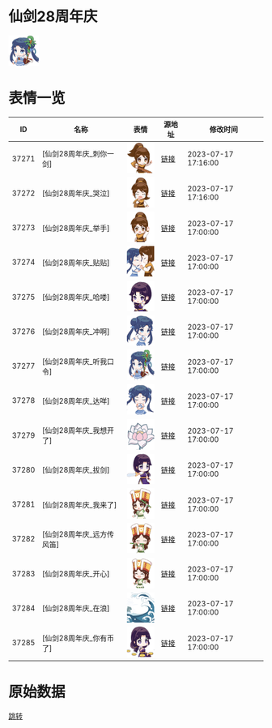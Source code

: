# 仙剑28周年庆

<img src="./cover.png" height="60" alt="cover" />

# 表情一览

|ID|名称|表情|源地址|修改时间|
|----|----|----|----|----|
|37271|[仙剑28周年庆_刺你一剑]|<img src="./pic/037271_%5B仙剑28周年庆_刺你一剑%5D.png" height="60" alt="刺你一剑"/>|[链接](https://i0.hdslb.com/bfs/garb/fb5c3aed9d18487fcda8299d8518b1911d192c88.png)|2023-07-17 17:16:00|
|37272|[仙剑28周年庆_哭泣]|<img src="./pic/037272_%5B仙剑28周年庆_哭泣%5D.png" height="60" alt="哭泣"/>|[链接](https://i0.hdslb.com/bfs/garb/bc98c3565b5b4d8d75862ec54d07b2c4c20a6ebe.png)|2023-07-17 17:16:00|
|37273|[仙剑28周年庆_举手]|<img src="./pic/037273_%5B仙剑28周年庆_举手%5D.png" height="60" alt="举手"/>|[链接](https://i0.hdslb.com/bfs/garb/4b7c4dbf9b0f92839fdf2ef292454fa76f95ca4f.png)|2023-07-17 17:00:00|
|37274|[仙剑28周年庆_贴贴]|<img src="./pic/037274_%5B仙剑28周年庆_贴贴%5D.png" height="60" alt="贴贴"/>|[链接](https://i0.hdslb.com/bfs/garb/b76a643acb1fbf2d7cf9b09cfa352544427ba5ce.png)|2023-07-17 17:00:00|
|37275|[仙剑28周年庆_哈喽]|<img src="./pic/037275_%5B仙剑28周年庆_哈喽%5D.png" height="60" alt="哈喽"/>|[链接](https://i0.hdslb.com/bfs/garb/fe6c46bcf527880f7bb01ebed21d88ab196db377.png)|2023-07-17 17:00:00|
|37276|[仙剑28周年庆_冲啊]|<img src="./pic/037276_%5B仙剑28周年庆_冲啊%5D.png" height="60" alt="冲啊"/>|[链接](https://i0.hdslb.com/bfs/garb/56fa218fa5bb0be65833a13028074eaf2a506d69.png)|2023-07-17 17:00:00|
|37277|[仙剑28周年庆_听我口令]|<img src="./pic/037277_%5B仙剑28周年庆_听我口令%5D.png" height="60" alt="听我口令"/>|[链接](https://i0.hdslb.com/bfs/garb/c51d169be085afc81d6728278e09bb942c952a45.png)|2023-07-17 17:00:00|
|37278|[仙剑28周年庆_达咩]|<img src="./pic/037278_%5B仙剑28周年庆_达咩%5D.png" height="60" alt="达咩"/>|[链接](https://i0.hdslb.com/bfs/garb/f8f98673411194113ea8ce731fad937ae3bab6f8.png)|2023-07-17 17:00:00|
|37279|[仙剑28周年庆_我想开了]|<img src="./pic/037279_%5B仙剑28周年庆_我想开了%5D.png" height="60" alt="我想开了"/>|[链接](https://i0.hdslb.com/bfs/garb/044b01322413afc81bfd62cba7e6da8bb776c4f5.png)|2023-07-17 17:00:00|
|37280|[仙剑28周年庆_拔剑]|<img src="./pic/037280_%5B仙剑28周年庆_拔剑%5D.png" height="60" alt="拔剑"/>|[链接](https://i0.hdslb.com/bfs/garb/9ad4a48d0d06b244008db6e9c9b0e1d8af4552e5.png)|2023-07-17 17:00:00|
|37281|[仙剑28周年庆_我来了]|<img src="./pic/037281_%5B仙剑28周年庆_我来了%5D.png" height="60" alt="我来了"/>|[链接](https://i0.hdslb.com/bfs/garb/b13177d2902638e6b3fd53e678b4723a9666e347.png)|2023-07-17 17:00:00|
|37282|[仙剑28周年庆_远方传风笛]|<img src="./pic/037282_%5B仙剑28周年庆_远方传风笛%5D.png" height="60" alt="远方传风笛"/>|[链接](https://i0.hdslb.com/bfs/garb/f4f796c74d88c5c28c68426cbccac5d0297b1b24.png)|2023-07-17 17:00:00|
|37283|[仙剑28周年庆_开心]|<img src="./pic/037283_%5B仙剑28周年庆_开心%5D.png" height="60" alt="开心"/>|[链接](https://i0.hdslb.com/bfs/garb/fbde5548691d7e3c15eb367f776d815b5d1ec38b.png)|2023-07-17 17:00:00|
|37284|[仙剑28周年庆_在浪]|<img src="./pic/037284_%5B仙剑28周年庆_在浪%5D.png" height="60" alt="在浪"/>|[链接](https://i0.hdslb.com/bfs/garb/f3ac0e556c62075148f39452f6b5f16ae0345951.png)|2023-07-17 17:00:00|
|37285|[仙剑28周年庆_你有币了]|<img src="./pic/037285_%5B仙剑28周年庆_你有币了%5D.png" height="60" alt="你有币了"/>|[链接](https://i0.hdslb.com/bfs/garb/7fb2c29697e77ad67dcc64420cdd0de13b321135.png)|2023-07-17 17:00:00|

# 原始数据

[跳转](./raw.json)

